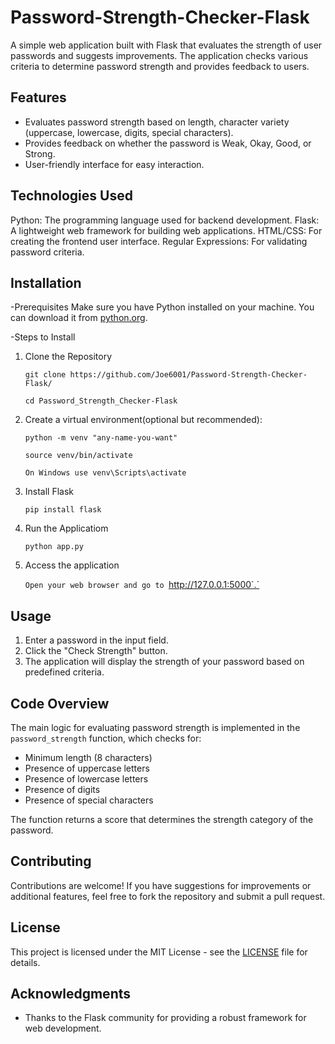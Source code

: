 # Password-Strength-Checker-Flask

A simple web application built with Flask that evaluates the strength of user passwords and suggests improvements. The application checks various criteria to determine password strength and provides feedback to users.

## Features

- Evaluates password strength based on length, character variety (uppercase, lowercase, digits, special characters).
- Provides feedback on whether the password is Weak, Okay, Good, or Strong.
- User-friendly interface for easy interaction.

## Technologies Used

 Python: The programming language used for backend development.
 Flask: A lightweight web framework for building web applications.
 HTML/CSS: For creating the frontend user interface.
 Regular Expressions: For validating password criteria.

 ## Installation

  -Prerequisites
    Make sure you have Python installed on your machine. You can download it from [python.org](https://www.python.org/downloads/).

     
  -Steps to Install
  1. Clone the Repository

     `git clone https://github.com/Joe6001/Password-Strength-Checker-Flask/`
     
     `cd Password_Strength_Checker-Flask`
  2. Create a virtual environment(optional but recommended):

     `python -m venv "any-name-you-want"`
     
     `source venv/bin/activate`
     
     `On Windows use venv\Scripts\activate`
  3. Install Flask
     
     `pip install flask`
  4. Run the Applicatiom
     
     `python app.py` 
  5. Access the application
     
      `Open your web browser and go to `http://127.0.0.1:5000`.`

## Usage

1. Enter a password in the input field.
2. Click the "Check Strength" button.
3. The application will display the strength of your password based on predefined criteria.

## Code Overview

The main logic for evaluating password strength is implemented in the `password_strength` function, which checks for:

- Minimum length (8 characters)
- Presence of uppercase letters
- Presence of lowercase letters
- Presence of digits
- Presence of special characters

The function returns a score that determines the strength category of the password.

## Contributing

Contributions are welcome! If you have suggestions for improvements or additional features, feel free to fork the repository and submit a pull request.

## License

This project is licensed under the MIT License - see the [LICENSE](LICENSE) file for details.

## Acknowledgments

- Thanks to the Flask community for providing a robust framework for web development.
